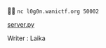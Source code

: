 🕵️‍♂️
`nc l0g0n.wanictf.org 50002`

[server.py](https://score.wanictf.org/storage/paszoeecwmnzumadajpmjqatzqejiras/server.py)

Writer : Laika